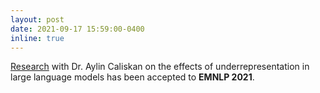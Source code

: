 ```yaml
---
layout: post
date: 2021-09-17 15:59:00-0400
inline: true
---
```


[Research](https://arxiv.org/pdf/2110.00672.pdf) with Dr. Aylin Caliskan on the effects of underrepresentation in large language models has been accepted to **EMNLP 2021**.
